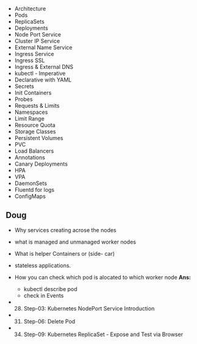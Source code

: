 <p align="center">
    <img src="" />
</p>

- Architecture
- Pods
- ReplicaSets
- Deployments
- Node Port Service
- Cluster IP Service
- External Name Service
- Ingress Service
- Ingress SSL
- Ingress & External DNS
- kubectl - Imperative
- Declarative with YAML
- Secrets
- Init Containers
- Probes
- Requests & Limits
- Namespaces
- Limit Range
- Resource Quota
- Storage Classes
- Persistent Volumes
- PVC
- Load Balancers
- Annotations
- Canary Deployments
- HPA
- VPA
- DaemonSets
- Fluentd for logs
- ConfigMaps


## Doug

- Why services creating acrose the nodes
- what is managed and unmanaged worker nodes
- What is helper Containers or (side- car) 
- stateless applications.
- How you can check which pod is alocated to which worker node 
**Ans:**
  - kubectl describe pod <pod-name>
  - check in Events 
  

- 28. Step-03: Kubernetes NodePort Service Introduction
- 31. Step-06: Delete Pod
- 34. Step-09: Kubernetes ReplicaSet - Expose and Test via Browser


